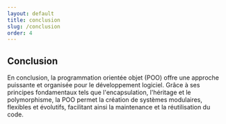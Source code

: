 ```yaml
---
layout: default
title: conclusion
slug: /conclusion
order: 4
---
```


## Conclusion
<!-- note -->

En conclusion, la programmation orientée objet (POO) offre une approche puissante et organisée pour le développement logiciel. Grâce à ses principes fondamentaux tels que l'encapsulation, l'héritage et le polymorphisme, la POO permet la création de systèmes modulaires, flexibles et évolutifs, facilitant ainsi la maintenance et la réutilisation du code.
<!-- new slide -->